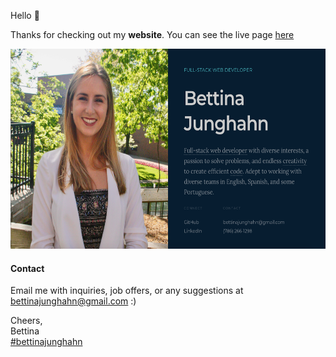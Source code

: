 Hello 👋

Thanks for checking out my **website**. You can see the live page [here](https://bettijung.github.io/Bettina-Junghahn-Portfolio/) 

<img src="images/page.png" height="320px" width="600">

#### Contact

Email me with inquiries, job offers, or any suggestions at [bettinajunghahn@gmail.com](mailto:bettinajunghahn@gmail.com) :)

Cheers,  
Bettina  
[#bettinajunghahn](https://www.linkedin.com/in/bettinajunghahn/)